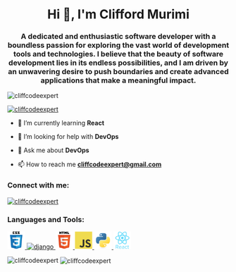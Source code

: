 <h1 align="center">Hi 👋, I'm Clifford Murimi</h1>
<h3 align="center">A dedicated and enthusiastic software developer with a boundless passion for exploring the vast world of development tools and technologies. I believe that the beauty of software development lies in its endless possibilities, and I am driven by an unwavering desire to push boundaries and create advanced applications that make a meaningful impact.</h3>

<p align="left"> <img src="https://komarev.com/ghpvc/?username=cliffcodeexpert&label=Profile%20views&color=0e75b6&style=flat" alt="cliffcodeexpert" /> </p>

<p align="left"> <a href="https://github.com/ryo-ma/github-profile-trophy"><img src="https://github-profile-trophy.vercel.app/?username=cliffcodeexpert" alt="cliffcodeexpert" /></a> </p>

- 🌱 I’m currently learning **React**

- 🤝 I’m looking for help with **DevOps**

- 💬 Ask me about **DevOps**

- 📫 How to reach me **cliffcodeexpert@gmail.com**

<h3 align="left">Connect with me:</h3>
<p align="left">
<a href="https://twitter.com/cliffcodeexpert" target="blank"><img align="center" src="https://raw.githubusercontent.com/rahuldkjain/github-profile-readme-generator/master/src/images/icons/Social/twitter.svg" alt="cliffcodeexpert" height="30" width="40" /></a>
</p>

<h3 align="left">Languages and Tools:</h3>
<p align="left"> <a href="https://www.w3schools.com/css/" target="_blank" rel="noreferrer"> <img src="https://raw.githubusercontent.com/devicons/devicon/master/icons/css3/css3-original-wordmark.svg" alt="css3" width="40" height="40"/> </a> <a href="https://www.djangoproject.com/" target="_blank" rel="noreferrer"> <img src="https://cdn.worldvectorlogo.com/logos/django.svg" alt="django" width="40" height="40"/> </a> <a href="https://www.w3.org/html/" target="_blank" rel="noreferrer"> <img src="https://raw.githubusercontent.com/devicons/devicon/master/icons/html5/html5-original-wordmark.svg" alt="html5" width="40" height="40"/> </a> <a href="https://developer.mozilla.org/en-US/docs/Web/JavaScript" target="_blank" rel="noreferrer"> <img src="https://raw.githubusercontent.com/devicons/devicon/master/icons/javascript/javascript-original.svg" alt="javascript" width="40" height="40"/> </a> <a href="https://www.python.org" target="_blank" rel="noreferrer"> <img src="https://raw.githubusercontent.com/devicons/devicon/master/icons/python/python-original.svg" alt="python" width="40" height="40"/> </a> <a href="https://reactjs.org/" target="_blank" rel="noreferrer"> <img src="https://raw.githubusercontent.com/devicons/devicon/master/icons/react/react-original-wordmark.svg" alt="react" width="40" height="40"/> </a> </p>

<p><img align="left" src="https://github-readme-stats.vercel.app/api/top-langs?username=cliffcodeexpert&show_icons=true&locale=en&layout=compact" alt="cliffcodeexpert" /></p>

<p>&nbsp;<img align="center" src="https://github-readme-stats.vercel.app/api?username=cliffcodeexpert&show_icons=true&locale=en" alt="cliffcodeexpert" /></p>
